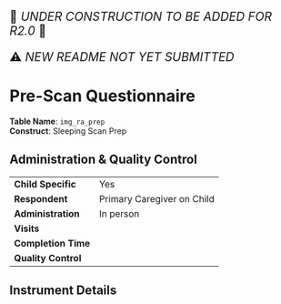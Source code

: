 <p style="font-size: 1.5em;">🚧 <i>UNDER CONSTRUCTION TO BE ADDED FOR R2.0</i> 🚧 </p>
<p style="font-size: 1.5em;">⚠️ <i>NEW README NOT YET SUBMITTED</i>  </p>

# Pre-Scan Questionnaire
                     
**Table Name**: `img_ra_prep`           
**Construct**: Sleeping Scan Prep

## Administration & Quality Control

<table class="table-no-vertical-lines" style="width: 100%; border-collapse: collapse; table-layout: fixed;">
<tbody>
<tr><td><b>Child Specific</b></td>
<td>Yes</td></tr>
<tr><td><b>Respondent</b></td>
<td>Primary Caregiver on Child</td></tr>
<tr><td><b>Administration</b></td>
<td style="word-wrap: break-word; white-space: normal;">In person</td></tr>
<tr><td><b>Visits</b></td>
<td></td></tr>
<tr><td><b>Completion Time</b></td>
<td></td></tr>
<tr><td><b>Quality Control</b></td>
<td style="word-wrap: break-word; white-space: normal;">
</td></tr>
</tbody>
</table>

## Instrument Details


